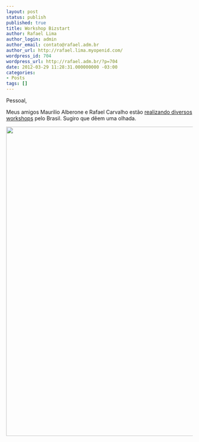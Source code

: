 ```yaml
---
layout: post
status: publish
published: true
title: Workshop Bizstart
author: Rafael Lima
author_login: admin
author_email: contato@rafael.adm.br
author_url: http://rafael.lima.myopenid.com/
wordpress_id: 704
wordpress_url: http://rafael.adm.br/?p=704
date: 2012-03-29 11:28:31.000000000 -03:00
categories:
- Posts
tags: []
---
```

Pessoal,

Meus amigos Maurilio Alberone e Rafael Carvalho est&atilde;o <a href="http://bizstart.com.br/workshop">realizando diversos workshops</a> pelo Brasil. Sugiro que d&ecirc;em uma olhada.

<a href="http://rafael.adm.br/wp-content/uploads/2012/03/email_mkt_bizstart_20120326.png"><img src="http://rafael.adm.br/wp-content/uploads/2012/03/email_mkt_bizstart_20120326.png" alt="" title="email_mkt_bizstart_20120326" width="600" height="832" class="aligncenter size-full wp-image-705" /></a>
